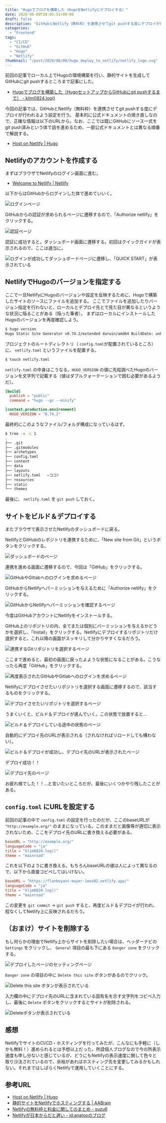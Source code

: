 ```yaml
---
title: "Hugoでブログを構築した（HugoをNetlifyにデプロイする）"
date: 2020-08-09T18:05:51+09:00
draft: false
description: "GitHubとNetlify（無料枠）を連携させてgit pushする度にデプロイが行われるよう設定を行う。"
categories:
  - "Frontend"
tags:
  - "CI/CD"
  - "GitHub"
  - "Hugo"
  - "Netlify"
thumbnail: "/post/2020/08/09/hugo_deploy_to_netlify/netlify_logo.svg"
---
```


前回の記事でローカル上でHugoの環境構築を行い、静的サイトを生成してGitHubにgit pushするところまで記事にした。

- [Hugoでブログを構築した（HugoセットアップからGitHubにgit pushするまで） - klim0824.log()]( https://blog.klim0824.dev/post/2020/08/01/hugo_setup/ )

今回の記事では、GitHubとNetlify（無料枠）を連携させてgit pushする度にデプロイが行われるよう設定を行う。
基本的に公式ドキュメントの焼き直しなので、正確な情報は以下のURLから。なお、ここでは既にGitHubにソース一式をgit push済みという体で話を進めるため、一部公式ドキュメントとは異なる順番で解説する。


- [Host on Netlify | Hugo]( https://gohugo.io/hosting-and-deployment/hosting-on-netlify/ )

## Netlifyのアカウントを作成する

まずはブラウザでNetlifyのログイン画面に進む。

- [Welcome to Netlify | Netlify]( https://app.netlify.com/ )

以下からはGitHubからログインした体で進めていいく。

![ログインページ](./img/create_a_netlify_account/1.png)

GitHubからの認証が求められるページに遷移するので、「Authorize netlify」をクリックする。

![認証ページ](./img/create_a_netlify_account/2.png)

認証に成功すると。ダッシュボード画面に遷移する。初回はクイックガイドが表示されるので、ここは適当に。

![ログインが成功してダッシュボードページに遷移し、「QUICK START」が表示されている](./img/create_a_netlify_account/3.png)





## NetlifyでHugoのバージョンを指定する

ここで一旦NetlifyにHugoのバージョンや設定を反映するために、Hugoで構築したサイトのソースにファイルを追加する。
ここでファイルを追加したりバージョン指定を行わないと、ローカルとデプロイ先とで見た目が異なるというような状況に陥ることがある（陥った筆者）。
まずはローカルにインストールしたHugoのバージョンを再度確認しよう。

```bash
$ hugo version
Hugo Static Site Generator v0.74.2/extended darwin/amd64 BuildDate: unknown
```


プロジェクトのルートディレクトリ（ `config.toml`が配置されているところ）に、 `netlify.toml` というファイルを配置する。

```bash
$ touch netlify.toml
```

`netlify.toml` の中身はこうなる。`HUGO_VERSION` の値に先程調べたHugoのバージョンを文字列で記載する（値はダブルクォーテーションで囲む必要があるようだ）。

```toml
[build]
  publish = "public"
  command = "hugo --gc --minify"

[context.production.environment]
  HUGO_VERSION = "0.74.2"
```

最終的にこのようなファイル/フォルダ構成になっているはず。


```bash
$ tree -a -L 1
.
├── .git
├── .gitmodules
├── archetypes
├── config.toml
├── content
├── data
├── layouts
├── netlify.toml   ←ココ!
├── resources
├── static
└── themes
```

最後に、 `netlify.toml` を `git push` しておく。



## サイトをビルド＆デプロイする

またブラウザで表示させたNetlifyのダッシュボードに戻る。

NetlifyとGitHubのレポジトリを連携するために、「New site from Git」というボタンをクリックする。

![ダッシュボードのページ](./img/create_a_new_site_with_continuous_deployment/1.png)

連携を進める画面に遷移するので、今回は「GitHub」をクリックする。

![GitHubやGitlabへのログインを求めるページ](./img/create_a_new_site_with_continuous_deployment/2.png)

GitHubからNetlifyへパーミッションを与えるために「Authorize netlify」をクリックする。

![GitHubからNetlifyへパーミッションを確認するページ](./img/create_a_new_site_with_continuous_deployment/3.png)

今度はGitHubアカウントにNetlifyをインストールする。

GitHub上のリポジトリの内、全てまたは個別にパーミッションを与えるかどうかを選択し、「Install」をクリックする。Netlifyにデプロイするリポジトリだけ選択すると、これ以降の画面がスッキリして分かりやすくなるだろう。

![連携するGitリポジトリを選択するページ](./img/create_a_new_site_with_continuous_deployment/4.png)

ここまで進めると、最初の画面に戻ったよような状態になることがある。こうなったら再度「GitHub」をクリックする。

![再度表示されたGitHubやGitlabへのログインを求めるページ](./img/create_a_new_site_with_continuous_deployment/5.png)

Netlifyにデプロイさせたいリポジトリを選択する画面に遷移するので、該当するものをクリックする。

![デプロイさせたいリポジトリを選択するページ](./img/create_a_new_site_with_continuous_deployment/6.png)

うまくいくと、ビルド＆デプロイが進んでいく。この状態で放置すると…

![ビルド＆デプロイしている途中の状態のページ](./img/create_a_new_site_with_continuous_deployment/7.png)

自動的にデプロイ先のURLが表示される（されなければリロードしても構わない）。

![ビルド＆デプロイが成功し、デプロイ先のURLが表示されたページ](./img/create_a_new_site_with_continuous_deployment/8.png)

デプロイ成功！！

![デプロイ先のページ](./img/create_a_new_site_with_continuous_deployment/9.png)


お疲れ様でした！！…と言いたいところだが、最後にいくつかやり残したことがある。



## `config.toml` にURLを設定する

前回の記事の中で `config.toml` の設定を行ったのだが、ここのbaseURLが `"http://example.org/"` のままになっている。このままだと画像等が適切に表示されないため、ここをデプロイ先のURLに書き換える必要がある。

```toml
baseURL = "http://example.org/"
languageCode = "ja"
title = "klim0824.log()"
theme = "mainroad"
```
これを以下のように書き換える。もちろんbaseURLの値は人によって異なるので、以下から直接コピペしてはいけない。

```toml
baseURL = "https://flanboyant-mayer-1eea92.netlify.app/"
languageCode = "ja"
title = "klim0824.log()"
theme = "mainroad"
```

この変更を `git commit` -> `git push` すると、再度ビルド＆デプロイが行われ、程なくしてNetlify上に反映されるだろう。

## （おまけ）サイトを削除する

もし何らかの理由でNetlify上からサイトを削除したい場合は、ヘッダーナビの `Settings` をクリックし、 `General` 項目の最も下にある `Danger zone` をクリックする。

![デプロイしたページのセッティングページ](./img/delete_site/1.png)



`Danger zone` の項目の中に `Delete this site` ボタンがあるのでクリック。

![Delete this site ボタンが表示されている](./img/delete_site/2.png)

入力欄の中にデプロイ先のURLに含まれている固有名を示す文字列をコピペ入力し、最後に `Delete` ボタンをクリックするとサイトが削除される。


![Deleteボタンが表示されている](./img/delete_site/3.png)





## 感想

NetlifyでサイトのCI/CD・ホスティングを行ってみたが、こんなにも手軽に（しかも無料！）進められるとは予想以上だった。所詮個人ブログなので今の所表示速度も申し分ないと感じているが、どうにもNetlifyの表示速度に関して色々と取り沙汰されているので、余裕があればホスティング先を変更してみるかもしれない。それまではしばらくNetlifyで運用していくことにする。



## 参考URL

- [Host on Netlify | Hugo]( https://gohugo.io/hosting-and-deployment/hosting-on-netlify/ )
- [静的サイトをNetlifyでホスティングする | AABrain]( https://aakira.app/blog/2018/06/netlify/ )
- [Netlifyの無料枠と料金に関してのまとめ - suzu6]( https://www.suzu6.net/posts/92-netlify-monthly/ )
- [Netlifyが日本からだと遅い - id:anatooのブログ]( https://blog.anatoo.jp/2020-08-03 )

